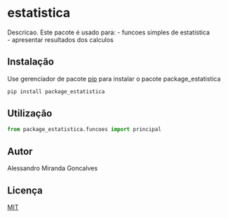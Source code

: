 # estatistica

Descricao. 
Este pacote é usado para:
	- funcoes simples de estatística  
	- apresentar resultados dos calculos

## Instalação

Use gerenciador de pacote [pip](https://pip.pypa.io/en/stable/) para instalar o pacote package_estatistica

```bash
pip install package_estatistica
```

## Utilização

```python
from package_estatistica.funcoes import principal
```

## Autor
Alessandro Miranda Goncalves

## Licença
[MIT](https://choosealicense.com/licenses/mit/)